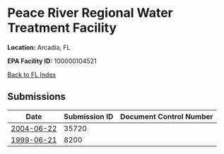 # Peace River Regional Water Treatment Facility

**Location:** Arcadia, FL

**EPA Facility ID:** 100000104521

[Back to FL Index](../../index.md)

## Submissions

| Date | Submission ID | Document Control Number |
|------|--------------|-------------------------|
| [2004-06-22](submissions/35720.md) | 35720 |  |
| [1999-06-21](submissions/8200.md) | 8200 |  |
